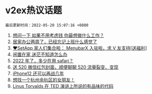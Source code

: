 # v2ex热议话题

`最后更新时间：2022-05-20 15:07:16 +0800`

1. [想问一下 如果不用考虑钱 你最想做什么工作？](https://www.v2ex.com/t/854111)
1. [居家办公两周了，已经忘记上班什么感觉了](https://www.v2ex.com/t/853972)
1. [❤️SetApp 家人们集合啦： MenubarX 入驻啦，求 V 友支持[送福利]](https://www.v2ex.com/t/854039)
1. [闲置在家,迷茫不知道怎么办](https://www.v2ex.com/t/854070)
1. [2022 年了，多少在用 safari？](https://www.v2ex.com/t/854007)
1. [送 520 微信红包封面，顺便聊聊 520 流量裂变、变现](https://www.v2ex.com/t/854125)
1. [iPhone12 还可以再战几年](https://www.v2ex.com/t/854065)
1. [想找一个杭州余杭区的女朋友！](https://www.v2ex.com/t/854079)
1. [Linus Torvalds 在 TED 演讲上所说的有品味的代码](https://www.v2ex.com/t/854016)

